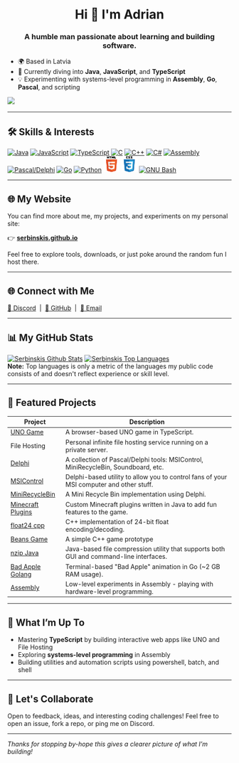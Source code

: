 <h1 align="center">Hi 👋 I'm Adrian</h1>
<h3 align="center">A humble man passionate about learning and building software.</h3>

- 🌍 Based in Latvia  
- 🧠 Currently diving into **Java**, **JavaScript**, and **TypeScript**  
- 💡 Experimenting with systems-level programming in **Assembly**, **Go**, **Pascal**, and scripting  

<a href="https://www.github.com/serbinskis" target="_blank" rel="noreferrer"><img src="https://img.shields.io/github/followers/serbinskis?logo=github&style=for-the-badge&color=0891b2&labelColor=1c1917" /></a>

---

## 🛠️ Skills & Interests

<p align="left" style="margin: 0;">
  <a href="#" title="Java"><img src="https://raw.githubusercontent.com/danielcranney/readme-generator/main/public/icons/skills/java-colored.svg" width="36" height="36" alt="Java" /></a>
  <a href="#" title="JavaScript"><img src="https://raw.githubusercontent.com/danielcranney/readme-generator/main/public/icons/skills/javascript-colored.svg" width="36" height="36" alt="JavaScript" /></a>
  <a href="#" title="TypeScript"><img src="https://raw.githubusercontent.com/danielcranney/readme-generator/main/public/icons/skills/typescript-colored.svg" width="36" height="36" alt="TypeScript" /></a>
  <a href="#" title="C"><img src="https://raw.githubusercontent.com/danielcranney/readme-generator/main/public/icons/skills/c-colored.svg" width="36" height="36" alt="C" /></a>
  <a href="#" title="C++"><img src="https://raw.githubusercontent.com/danielcranney/readme-generator/main/public/icons/skills/cplusplus-colored.svg" width="36" height="36" alt="C++" /></a>
  <a href="#" title="C#"><img src="https://raw.githubusercontent.com/danielcranney/readme-generator/main/public/icons/skills/csharp-colored.svg" width="36" height="36" alt="C#" /></a>
  <a href="#" title="Assembly"><img src="https://i.imgur.com/RqYr0S6.png" width="36" height="36" alt="Assembly" /></a>
  <a href="#" title="Pascal"><img src="https://user-images.githubusercontent.com/6978003/28999656-cb0677aa-7a1c-11e7-975d-25ed65555cc8.png" width="36" height="36" alt="Pascal/Delphi" /></a>
  <a href="#" title="Go"><img src="https://raw.githubusercontent.com/danielcranney/readme-generator/main/public/icons/skills/go-colored.svg" width="36" height="36" alt="Go" /></a>
  <a href="#" title="Python"><img src="https://raw.githubusercontent.com/danielcranney/readme-generator/main/public/icons/skills/python-colored.svg" width="36" height="36" alt="Python" /></a>
  <a href="#" title="HTML"><img src="https://raw.githubusercontent.com/devicons/devicon/master/icons/html5/html5-original-wordmark.svg" width="36" height="36" alt="Python" /></a>
  <a href="#" title="CSS"><img src="https://raw.githubusercontent.com/devicons/devicon/master/icons/css3/css3-original-wordmark.svg" width="36" height="36" alt="Python" /></a>
  <a href="#" title="Shell"><img src="https://raw.githubusercontent.com/danielcranney/readme-generator/main/public/icons/skills/gnubash.svg" width="36" height="36" alt="GNU Bash" /></a>
</p>

---

## 🌐 My Website

You can find more about me, my projects, and experiments on my personal site:

👉 [**serbinskis.github.io**](http://serbinskis.github.io)

Feel free to explore tools, downloads, or just poke around the random fun I host there.

---

## 🌐 Connect with Me

<p align="left"> 
  <a href="https://discord.com/users/346547743365398528" target="_blank" rel="noreferrer">💬 Discord</a>  
  &nbsp;|&nbsp;  
  <a href="https://www.github.com/serbinskis" target="_blank" rel="noreferrer">🐙 GitHub</a>
  &nbsp;|&nbsp;  
  <a href="mailto:serbinskis@gmail.com">📧 Email</a>
</p>

---

## 📊 My GitHub Stats

<a href="https://github.com/ionuttbara/github-readme-stats"><img alt="Serbinskis Github Stats" src="https://github-readme-stats.vercel.app/api?username=serbinskis&show_icons=true&count_private=true&theme=react&hide_border=true&bg_color=0D1117" /></a>
<a href="https://github.com/ionuttbara/github-readme-stats"><img alt="Serbinskis Top Languages" src="https://github-readme-stats.vercel.app/api/top-langs/?username=serbinskis&langs_count=8&count_private=true&layout=compact&theme=react&hide_border=true&bg_color=0D1117" /></a>
<br/>
<b>Note:</b> Top languages is only a metric of the languages my public code consists of and doesn't reflect experience or skill level.

---

## 🔧 Featured Projects

| Project                                                                             | Description                                                                                 |
|-------------------------------------------------------------------------------------|---------------------------------------------------------------------------------------------|
| [UNO Game](https://github.com/serbinskis/uno-game)                                  | A browser-based UNO game in TypeScript.                                                     |
| File Hosting                                                                        | Personal infinite file hosting service running on a private server.                         |
| [Delphi](https://github.com/serbinskis/Delphi)                                      | A collection of Pascal/Delphi tools: MSIControl, MiniRecycleBin, Soundboard, etc.           |
| [MSIControl](https://github.com/serbinskis/Delphi/tree/master/MSIControl)           | Delphi-based utility to allow you to control fans of your MSI computer and other stuff.     |
| [MiniRecycleBin](https://github.com/serbinskis/Delphi/tree/master/MiniRecycleBin)   | A Mini Recycle Bin implementation using Delphi.                                             |
| [Minecraft Plugins](https://github.com/serbinskis/minecraft-plugins)                | Custom Minecraft plugins written in Java to add fun features to the game.                   |
| [float24 cpp](https://github.com/serbinskis/float24-cpp)                            | C++ implementation of 24-bit float encoding/decoding.                                       |
| [Beans Game](https://github.com/serbinskis/beans-game-cpp)                          | A simple C++ game prototype                                                                 |
| [nzip Java](https://github.com/serbinskis/nzip-java)                                | Java-based file compression utility that supports both GUI and command-line interfaces.     |
| [Bad Apple Golang](https://github.com/serbinskis/bad-apple-golang)                  | Terminal-based "Bad Apple" animation in Go (~2 GB RAM usage).                               |
| [Assembly](https://github.com/serbinskis/assembly)                                  | Low-level experiments in Assembly - playing with hardware-level programming.                |

---

## 🚀 What I’m Up To

- Mastering **TypeScript** by building interactive web apps like UNO and File Hosting  
- Exploring **systems-level programming** in Assembly
- Building utilities and automation scripts using powershell, batch, and shell  

---

## 🙌 Let's Collaborate

Open to feedback, ideas, and interesting coding challenges! Feel free to open an issue, fork a repo, or ping me on Discord.  

---

*Thanks for stopping by-hope this gives a clearer picture of what I’m building!*
